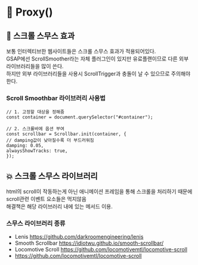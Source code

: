 # 🌠 Proxy()

## 🙌 스크롤 스무스 효과

보통 인터렉티브한 웹사이트들은 스크롤 스무스 효과가 적용되어있다.<br />
GSAP에선 ScrollSmoother라는 자체 플러그인이 있지만 유료플랜이므로 다른 외부 라이브러리들을 많이 쓴다.<br />
하지만 외부 라이브러리들을 사용시 ScrollTrigger과 충돌이 날 수 있으므로 주의해야한다.

### Scroll Smoothbar 라이브러리 사용법

```
// 1. 고정할 대상을 정해줌
const container = document.querySelector("#container");

// 2. 스크롤바에 옵션 부여
const scrollbar = Scrollbar.init(container, {
// damping값이 낮아질수록 더 부드러워짐
damping: 0.05,
alwaysShowTracks: true,
});
```

## 💥 스크롤 스무스 라이브러리

html의 scroll이 작동하는게 아닌 애니메이션 프레임을 통해 스크롤을 처리하기 때문에 scroll관련 이벤트 요소들은 먹지않음<br />
해결책은 해당 라이브러리 내에 있는 메서드 이용.

### 스무스 라이브러리 종류

- Lenis
  https://github.com/darkroomengineering/lenis
- Smooth Scrollbar
  https://idiotwu.github.io/smooth-scrollbar/
- Locomotive Scroll
  https://github.com/locomotivemtl/locomotive-scroll
- https://github.com/locomotivemtl/locomotive-scroll
